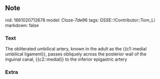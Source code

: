 ## Note
nid: 1661020712678
model: Cloze-7de96
tags: GSSE::!Contributor::Tom_Li
markdown: false

### Text
<div>
  The obliterated umbilical artery, known in the adult as the
  {{c1::medial umbilical ligament}}, passes obliquely across the
  posterior wall of the inguinal canal, {{c2::medial}} to the
  inferior epigastric artery
</div>

### Extra

